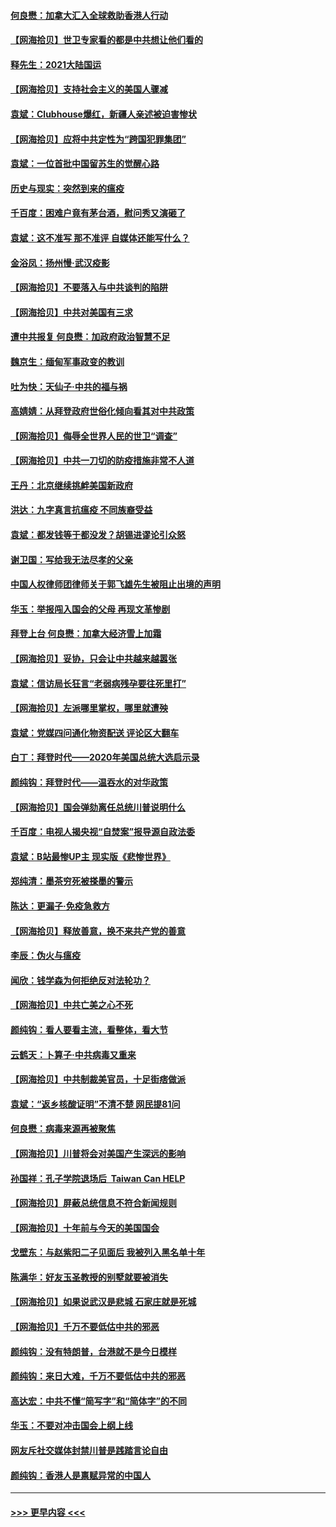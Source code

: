 #### [何良懋：加拿大汇入全球救助香港人行动](../pages/nsc993/n12746719.md?t=02111651) 
#### [【网海拾贝】世卫专家看的都是中共想让他们看的](../pages/nsc993/n12744865.md?t=02111651) 
#### [释先生：2021大陆国运](../pages/nsc993/n12744813.md?t=02111651) 
#### [【网海拾贝】支持社会主义的美国人骤减](../pages/nsc993/n12742476.md?t=02111651) 
#### [袁斌：Clubhouse爆红，新疆人亲述被迫害惨状](../pages/nsc993/n12742407.md?t=02111651) 
#### [【网海拾贝】应将中共定性为“跨国犯罪集团”](../pages/nsc993/n12740430.md?t=02111651) 
#### [袁斌：一位首批中国留苏生的觉醒心路](../pages/nsc993/n12740396.md?t=02111651) 
#### [历史与现实：突然到来的瘟疫](../pages/nsc993/n12738507.md?t=02111651) 
#### [千百度：困难户竟有茅台酒，慰问秀又演砸了](../pages/nsc993/n12738362.md?t=02111651) 
#### [袁斌：这不准写 那不准评 自媒体还能写什么？](../pages/nsc993/n12737833.md?t=02111651) 
#### [金浴凤：扬州慢‧武汉疫影](../pages/nsc993/n12737248.md?t=02111651) 
#### [【网海拾贝】不要落入与中共谈判的陷阱](../pages/nsc993/n12735229.md?t=02111651) 
#### [【网海拾贝】中共对美国有三求](../pages/nsc993/n12735197.md?t=02111651) 
#### [遭中共报复 何良懋：加政府政治智慧不足](../pages/nsc993/n12734323.md?t=02111651) 
#### [魏京生：缅甸军事政变的教训](../pages/nsc993/n12732470.md?t=02111651) 
#### [吐为快：天仙子·中共的福与祸](../pages/nsc993/n12732165.md?t=02111651) 
#### [高婧婧：从拜登政府世俗化倾向看其对中共政策](../pages/nsc993/n12730028.md?t=02111651) 
#### [【网海拾贝】侮辱全世界人民的世卫“调查”](../pages/nsc993/n12727884.md?t=02111651) 
#### [【网海拾贝】中共一刀切的防疫措施非常不人道](../pages/nsc993/n12724879.md?t=02111651) 
#### [王丹：北京继续挑衅美国新政府](../pages/nsc993/n12722456.md?t=02111651) 
#### [洪达：九字真言抗瘟疫 不同族裔受益](../pages/nsc993/n12722448.md?t=02111651) 
#### [袁斌：都发钱等于都没发？胡锡进谬论引众怒](../pages/nsc993/n12722393.md?t=02111651) 
#### [谢卫国：写给我无法尽孝的父亲](../pages/nsc993/n12720325.md?t=02111651) 
#### [中国人权律师团律师关于郭飞雄先生被阻止出境的声明](../pages/nsc993/n12720203.md?t=02111651) 
#### [华玉：举报闯入国会的父母 再现文革惨剧](../pages/nsc993/n12719070.md?t=02111651) 
#### [拜登上台 何良懋：加拿大经济雪上加霜](../pages/nsc993/n12718943.md?t=02111651) 
#### [【网海拾贝】妥协，只会让中共越来越嚣张](../pages/nsc993/n12717392.md?t=02111651) 
#### [袁斌：信访局长狂言“老弱病残孕要往死里打”](../pages/nsc993/n12717343.md?t=02111651) 
#### [【网海拾贝】左派哪里掌权，哪里就遭殃](../pages/nsc993/n12715009.md?t=02111651) 
#### [袁斌：党媒四问通化物资配送 评论区大翻车](../pages/nsc993/n12714950.md?t=02111651) 
#### [白丁：拜登时代——2020年美国总统大选启示录](../pages/nsc993/n12714920.md?t=02111651) 
#### [颜纯钩：拜登时代——温吞水的对华政策](../pages/nsc993/n12713245.md?t=02111651) 
#### [【网海拾贝】国会弹劾离任总统川普说明什么](../pages/nsc993/n12712816.md?t=02111651) 
#### [千百度：电视人揭央视“自焚案”报导源自政法委](../pages/nsc993/n12709760.md?t=02111651) 
#### [袁斌：B站最惨UP主 现实版《悲惨世界》](../pages/nsc993/n12709686.md?t=02111651) 
#### [郑纯清：墨茶穷死被搽墨的警示](../pages/nsc993/n12709262.md?t=02111651) 
#### [陈达：更漏子·免疫急救方](../pages/nsc993/n12709244.md?t=02111651) 
#### [【网海拾贝】释放善意，换不来共产党的善意](../pages/nsc993/n12708361.md?t=02111651) 
#### [李辰：伪火与瘟疫](../pages/nsc993/n12707981.md?t=02111651) 
#### [闻欣：钱学森为何拒绝反对法轮功？](../pages/nsc993/n12707407.md?t=02111651) 
#### [【网海拾贝】中共亡美之心不死](../pages/nsc993/n12707621.md?t=02111651) 
#### [颜纯钩：看人要看主流，看整体，看大节](../pages/nsc993/n12707536.md?t=02111651) 
#### [云鹤天：卜算子‧中共病毒又重来](../pages/nsc993/n12707408.md?t=02111651) 
#### [【网海拾贝】中共制裁美官员，十足街痞做派](../pages/nsc993/n12705115.md?t=02111651) 
#### [袁斌：“返乡核酸证明”不清不楚 网民提81问](../pages/nsc993/n12704982.md?t=02111651) 
#### [何良懋：病毒来源再被聚焦](../pages/nsc993/n12704944.md?t=02111651) 
#### [【网海拾贝】川普将会对美国产生深远的影响](../pages/nsc993/n12703045.md?t=02111651) 
#### [孙国祥：孔子学院退场后  Taiwan Can HELP](../pages/nsc993/n12702430.md?t=02111651) 
#### [【网海拾贝】屏蔽总统信息不符合新闻规则](../pages/nsc993/n12699998.md?t=02111651) 
#### [【网海拾贝】十年前与今天的美国国会](../pages/nsc993/n12696993.md?t=02111651) 
#### [戈壁东：与赵紫阳二子见面后 我被列入黑名单十年](../pages/nsc993/n12696215.md?t=02111651) 
#### [陈满华：好友玉圣教授的别墅就要被消失](../pages/nsc993/n12695411.md?t=02111651) 
#### [【网海拾贝】如果说武汉是悲城 石家庄就是死城](../pages/nsc993/n12694589.md?t=02111651) 
#### [【网海拾贝】千万不要低估中共的邪恶](../pages/nsc993/n12692771.md?t=02111651) 
#### [颜纯钩：没有特朗普，台港就不是今日模样](../pages/nsc993/n12692678.md?t=02111651) 
#### [颜纯钩：来日大难，千万不要低估中共的邪恶](../pages/nsc993/n12692080.md?t=02111651) 
#### [高达宏：中共不懂“简写字”和“简体字”的不同](../pages/nsc993/n12692068.md?t=02111651) 
#### [华玉：不要对冲击国会上纲上线](../pages/nsc993/n12689948.md?t=02111651) 
#### [网友斥社交媒体封禁川普是践踏言论自由](../pages/nsc993/n12687482.md?t=02111651) 
#### [颜纯钩：香港人是禀赋异常的中国人](../pages/nsc993/n12685142.md?t=02111651) 

----
#### [ >>> 更早内容 <<< ](../indexes/nsc993-earlier.md)
